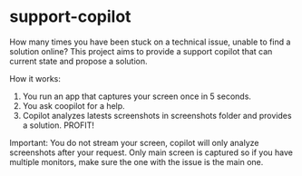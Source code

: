 # support-copilot

How many times you have been stuck on a technical issue, unable to find a solution online? This project aims to provide a support copilot that can current state and propose a solution.

How it works:
1. You run an app that captures your screen once in 5 seconds.
2. You ask coopilot for a help.
3. Copilot analyzes latests screenshots in screenshots folder and provides a solution.
PROFIT!

Important:
You do not stream your screen, copilot will only analyze screenshots after your request.
Only main screen is captured so if you have multiple monitors, make sure the one with the issue is the main one.